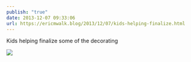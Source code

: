 ```yaml
---
publish: "true"
date: 2013-12-07 09:33:06
url: https://ericmwalk.blog/2013/12/07/kids-helping-finalize.html
---
```


Kids helping finalize some of the decorating

![](https://ericmwalk.blog/uploads/2022/17dc805ea2.jpg)
